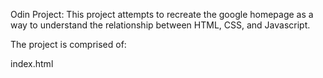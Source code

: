 Odin Project: This project attempts to recreate the google homepage as a way to understand the relationship between HTML, CSS, and Javascript.

The project is comprised of:

index.html
